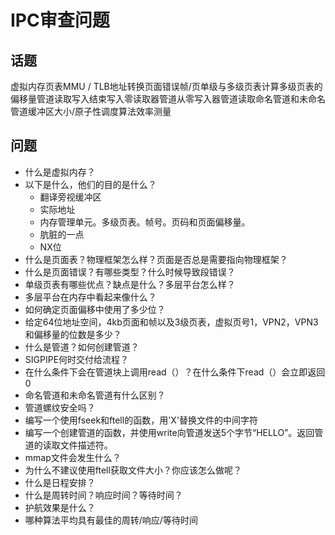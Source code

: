 # IPC审查问题

## 话题

虚拟内存页表MMU / TLB地址转换页面错误帧/页单级与多级页表计算多级页表的偏移量管道读取写入结束写入零读取器管道从零写入器管道读取命名管道和未命名管道缓冲区大小/原子性调度算法效率测量

## 问题

*   什么是虚拟内存？
*   以下是什么，他们的目的是什么？
    *   翻译旁视缓冲区
    *   实际地址
    *   内存管理单元。多级页表。帧号。页码和页面偏移量。
    *   肮脏的一点
    *   NX位
*   什么是页面表？物理框架怎么样？页面是否总是需要指向物理框架？
*   什么是页面错误？有哪些类型？什么时候导致段错误？
*   单级页表有哪些优点？缺点是什么？多层平台怎么样？
*   多层平台在内存中看起来像什么？
*   如何确定页面偏移中使用了多少位？
*   给定64位地址空间，4kb页面和帧以及3级页表，虚拟页号1，VPN2，VPN3和偏移量的位数是多少？
*   什么是管道？如何创建管道？
*   SIGPIPE何时交付给流程？
*   在什么条件下会在管道块上调用read（）？在什么条件下read（）会立即返回0
*   命名管道和未命名管道有什么区别？
*   管道螺纹安全吗？
*   编写一个使用fseek和ftell的函数，用'X'替换文件的中间字符
*   编写一个创建管道的函数，并使用write向管道发送5个字节“HELLO”。返回管道的读取文件描述符。
*   mmap文件会发生什么？
*   为什么不建议使用ftell获取文件大小？你应该怎么做呢？
*   什么是日程安排？
*   什么是周转时间？响应时间？等待时间？
*   护航效果是什么？
*   哪种算法平均具有最佳的周转/响应/等待时间